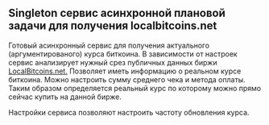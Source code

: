 ## Singleton сервис асинхронной плановой задачи для получения localbitcoins.net

Готовый асинхронный сервис для получения актуального (аргументированого) курса биткоина.
В зависимости от настроек сервис анализирует нужный срез публичных данных биржи [LocalBitcoins.net.](http://localbitcoins.net)
Позволяет иметь информацию о реальном курсе биткоина. Можно настроить сумму среднего чека и метода оплаты. Таким образом определяется реальный курс по которому можно прямо сейчас купить на данной бирже.

Настройки сервиса позволяют настроить частоту обновления курса.